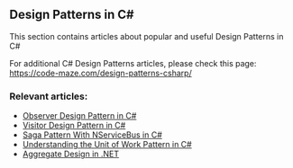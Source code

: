 ## Design Patterns in C#

This section contains articles about popular and useful Design Patterns in C#

For additional C# Design Patterns articles, please check this page: https://code-maze.com/design-patterns-csharp/

### Relevant articles:

- [Observer Design Pattern in C#](https://code-maze.com/csharp-observer-design-pattern/)
- [Visitor Design Pattern in C#](https://code-maze.com/csharp-visitor-design-pattern/)
- [Saga Pattern With NServiceBus in C#](https://code-maze.com/csharp-saga-pattern-with-nservicebus/)
- [Understanding the Unit of Work Pattern in C#](https://code-maze.com/csharp-unit-of-work-pattern/)
- [Aggregate Design in .NET](https://code-maze.com/csharp-design-pattern-aggregate/)
